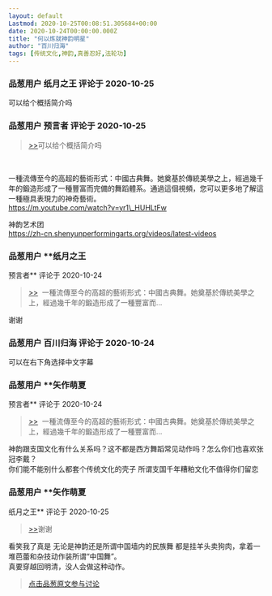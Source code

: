 ```yaml
---
layout: default
Lastmod: 2020-10-25T00:08:51.305684+00:00
date: 2020-10-24T00:00:00.000Z
title: "何以炼就神韵明星"
author: "百川归海"
tags: [传统文化,神韵,真善忍好,法轮功]
---
```




            
### 品葱用户 **纸月之王** 评论于 2020-10-25
        
可以给个概括简介吗
        


            
### 品葱用户 **预言者** 评论于 2020-10-25
        
> [\>>]( "/video/item_id-29760#")可以给个概括简介吗

  
   
  
一種流傳至今的高超的藝術形式：中國古典舞。她奠基於傳統美學之上，經過幾千年的鍛造形成了一種豐富而完備的舞蹈體系。通過這個視頻，您可以更多地了解這一種極具表現力的神奇藝術。  
https://m.youtube.com/watch?v=yr1\_HUHLtFw  
  
神韵艺术团  
https://zh-cn.shenyunperformingarts.org/videos/latest-videos
        


            
### 品葱用户 **纸月之王 
预言者** 评论于 2020-10-24
        
> [\>>]( "/video/item_id-29762#")  一種流傳至今的高超的藝術形式：中國古典舞。她奠基於傳統美學之上，經過幾千年的鍛造形成了一種豐富而...

  
谢谢
        


            
### 品葱用户 **百川归海** 评论于 2020-10-24
        
可以在右下角选择中文字幕
        


            
### 品葱用户 **矢作萌夏 
预言者** 评论于 2020-10-24
        
> [\>>]( "/video/item_id-29762#")  一種流傳至今的高超的藝術形式：中國古典舞。她奠基於傳統美學之上，經過幾千年的鍛造形成了一種豐富而...

  
  
神韵跟支国文化有什么关系吗？这不都是西方舞蹈常见动作吗？怎么你们也喜欢张冠李戴？  
你们能不能别什么都套个传统文化的壳子 所谓支国千年糟粕文化不值得你们留恋
        


            
### 品葱用户 **矢作萌夏 
纸月之王** 评论于 2020-10-25
        
> [\>>]( "/video/item_id-29763#")谢谢

  
看笑我了真是 无论是神韵还是所谓中国墙内的民族舞 都是挂羊头卖狗肉，拿着一堆芭蕾和杂技动作装所谓“中国舞”。  
真要穿越回明清，没人会做这种动作。
        






> [点击品葱原文参与讨论](https://pincong.rocks/video/3243)

